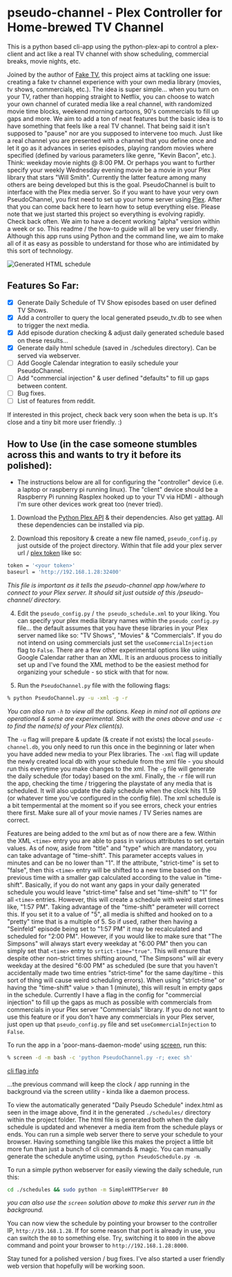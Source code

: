 # pseudo-channel - Plex Controller for Home-brewed TV Channel
This is a python based cli-app using the python-plex-api to control a plex-client and act like a real TV channel with show scheduling, commercial breaks, movie nights, etc.

Joined by the author of [Fake TV](https://medium.com/@Fake.TV), this project aims at tackling one issue: creating a fake tv channel experience with your own media library (movies, tv shows, commercials, etc.). The idea is super simple... when you turn on your TV, rather than hopping straight to Netflix, you can choose to watch your own channel of curated media like a real channel, with randomized movie time blocks, weekend morning cartoons, 90's commercials to fill up gaps and more. We aim to add a ton of neat features but the basic idea is to have something that feels like a real TV channel. That being said it isn't supposed to "pause" nor are you supposed to intervene too much. Just like a real channel you are presented with a channel that you define once and let it go as it advances in series episodes, playing random movies where specified (defined by various parameters like genre, "Kevin Bacon", etc.). Think: weekday movie nights @ 8:00 PM. Or perhaps you want to further specify your weekly Wednesday evening movie be a movie in your Plex library that stars "Will Smith". Currently the latter feature among many others are being developed but this is the goal. PseudoChannel is built to interface with the Plex media server. So if you want to have your very own PseudoChannel, you first need to set up your home server using [Plex](https://www.plex.tv/). After that you can come back here to learn how to setup everything else. Please note that we just started this project so everything is evolving rapidly. Check back often. We aim to have a decent working "alpha" version within a week or so. This readme / the how-to guide will all be very user friendly. Although this app runs using Python and the command line, we aim to make all of it as easy as possible to understand for those who are intimidated by this sort of technology.

![Generated HTML schedule](http://i.imgur.com/uTGRYIp.png)

## Features So Far:

- [x] Generate Daily Schedule of TV Show episodes based on user defined TV Shows.
- [x] Add a controller to query the local generated pseudo_tv.db to see when to trigger the next media.
- [x] Add episode duration checking & adjust daily generated schedule based on these results...
- [x] Generate daily html schedule (saved in ./schedules directory). Can be served via webserver.
- [ ] Add Google Calendar integration to easily schedule your PseudoChannel.
- [ ] Add "commercial injection" & user defined "defaults" to fill up gaps between content. 
- [ ] Bug fixes.
- [ ] List of features from reddit. 

If interested in this project, check back very soon when the beta is up. It's close and a tiny bit more user friendly. :)

## How to Use (in the case someone stumbles across this and wants to try it before its polished):

- The instructions below are all for configuring the "controller" device (i.e. a laptop or raspberry pi running linux). The "client" device should be a Raspberry Pi running Rasplex hooked up to your TV via HDMI - although I'm sure other devices work great too (never tried). 

1. Download the [Python Plex API](https://github.com/pkkid/python-plexapi) & their dependencies. Also get [yattag](http://www.yattag.org/). All these dependencies can be installed via pip.

2. Download this repository & create a new file named, `pseudo_config.py` just outside of the project directory. Within that file add your plex server url / [plex token](https://support.plex.tv/hc/en-us/articles/204059436-Finding-an-authentication-token-X-Plex-Token) like so:

```bash
token = '<your token>'
baseurl = 'http://192.168.1.28:32400'
```
*This file is important as it tells the pseudo-channel app how/where to connect to your Plex server. It should sit just outside of this /pseudo-channel/ directory.*

4. Edit the `pseudo_config.py` / `the pseudo_schedule.xml` to your liking. You can specify your plex media library names within the `pseudo_config.py` file... the default assumes that you have these libraries in your Plex server named like so: "TV Shows", "Movies" & "Commercials". If you do not intend on using commercials just set the `useCommercialInjection` flag to `False`. There are a few other experimental options like using Google Calendar rather than an XML. It is an arduous process to initially set up and I've found the XML method to be the easiest method for organizing your schedule - so stick with that for now. 

5. Run the `PseudoChannel.py` file with the following flags:

```bash
% python PseudoChannel.py -u -xml -g -r
```
*You can also run `-h` to view all the options. Keep in mind not all options are operational & some are experimental. Stick with the ones above and use `-c` to find the name(s) of your Plex client(s).*

The `-u` flag will prepare & update (& create if not exists) the local `pseudo-channel.db`, you only need to run this once in the beginning or later when you have added new media to your Plex libraries. The `-xml` flag will update the newly created local db with your schedule from the xml file - you  should run this everytime you make changes to the xml. The `-g` file will generate the daily schedule (for today) based on the xml. Finally, the `-r` file will run the app, checking the time / triggering the playstate of any media that is scheduled. It will also update the daily schedule when the clock hits 11.59 (or whatever time you've configured in the config file). The xml schedule is a bit tempermental at the moment so if you see errors, check your entries there first. Make sure all of your movie names / TV Series names are correct. 

Features are being added to the xml but as of now there are a few. Within the XML `<time>` entry you are able to pass in various attributes to set certain values. As of now, aside from "title" and "type" which are mandatory, you can take advantage of "time-shift". This parameter accepts values in minutes and can be no lower than "1". If the attribute, "strict-time" is set to "false", then this `<time>` entry will be shifted to a new time based on the previous time with a smaller gap calculated according to the value in "time-shift". Basically, if you do not want any gaps in your daily generated schedule you would leave "strict-time" false and set "time-shift" to "1" for all `<time>` entries. However, this will create a schedule with weird start times like, "1:57 PM". Taking advantage of the "time-shift" perameter will correct this. If you set it to a value of "5", all media is shifted and hooked on to a "pretty" time that is a multiple of 5. So if used, rather then having a "Seinfeld" episode being set to "1:57 PM" it may be recalculated and scheduled for "2:00 PM". However, if you would like to make sure that "The Simpsons" will always start every weekday at "6:00 PM" then you can simply set that `<time>` entry to `srtict-time="true"`. This will ensure that despite other non-strict times shifting around, "The Simpsons" will air every weekday at the desired "6:00 PM" as scheduled (be sure that you haven't accidentally made two time entries "strict-time" for the same day/time - this sort of thing will cause weird scheduling errors). When using "strict-time" or having the "time-shift" value > than 1 (minute), this will result in empty gaps in the schedule. Currently I have a flag in the config for "commercial injection" to fill up the gaps as much as possible with commercials from commercials in your Plex server "Commercials" library. If you do not want to use this feature or if you don't have any commercials in your Plex server, just open up that `pseudo_config.py` file and set `useCommercialInjection` to `False`.

To run the app in a 'poor-mans-daemon-mode' using [screen](https://www.gnu.org/software/screen/manual/screen.html), run this:

```bash
% screen -d -m bash -c 'python PseudoChannel.py -r; exec sh'
```
[cli flag info](https://explainshell.com/explain?cmd=screen+-d+-m)

...the previous command will keep the clock / app running in the background via the screen utility - kinda like a daemon process. 

To view the automatically generated "Daily Pseudo Schedule" index.html as seen in the image above, find it in the generated `./schedules/` directory within the project folder. The html file is generated both when the daily schedule is updated and whenever a media item from the schedule plays or ends. You can run a simple web server there to serve your schedule to your browser. Having something tangible like this makes the project a little bit more fun than just a bunch of cli commands & magic. You can manually generate the schedule anytime using, `python PseudoSchedule.py -m`.

To run a simple python webserver for easily viewing the daily schedule, run this:

```bash
cd ./schedules && sudo python -m SimpleHTTPServer 80
```
*you can also use the `screen` solution above to make this server run in the background.*

You can now view the schedule by pointing your browser to the controller IP, `http://19.168.1.28`. If for some reason that port is already in use, you can switch the `80` to something else. Try, switching it to `8000` in the above command and point your browser to `http://192.168.1.28:8000`. 

Stay tuned for a polished version / bug fixes. I've also started a user friendly web version that hopefully will be working soon.  




